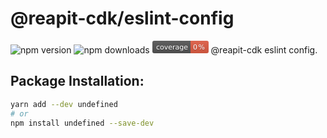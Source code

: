 # @reapit-cdk/eslint-config
![npm version](https://img.shields.io/npm/v/@reapit-cdk/eslint-config) ![npm downloads](https://img.shields.io/npm/dm/@reapit-cdk/eslint-config) <svg xmlns="http://www.w3.org/2000/svg" xmlns:xlink="http://www.w3.org/1999/xlink" width="90" height="20" role="img" aria-label="coverage: 0%"><title>coverage: 0%</title><linearGradient id="s" x2="0" y2="100%"><stop offset="0" stop-color="#bbb" stop-opacity=".1"/><stop offset="1" stop-opacity=".1"/></linearGradient><clipPath id="r"><rect width="90" height="20" rx="3" fill="#fff"/></clipPath><g clip-path="url(#r)"><rect width="61" height="20" fill="#555"/><rect x="61" width="29" height="20" fill="#e05d44"/><rect width="90" height="20" fill="url(#s)"/></g><g fill="#fff" text-anchor="middle" font-family="Verdana,Geneva,DejaVu Sans,sans-serif" text-rendering="geometricPrecision" font-size="110"><text aria-hidden="true" x="315" y="150" fill="#010101" fill-opacity=".3" transform="scale(.1)" textLength="510">coverage</text><text x="315" y="140" transform="scale(.1)" fill="#fff" textLength="510">coverage</text><text aria-hidden="true" x="745" y="150" fill="#010101" fill-opacity=".3" transform="scale(.1)" textLength="190">0%</text><text x="745" y="140" transform="scale(.1)" fill="#fff" textLength="190">0%</text></g></svg>
@reapit-cdk eslint config.
## Package Installation:
```sh
yarn add --dev undefined
# or
npm install undefined --save-dev
```